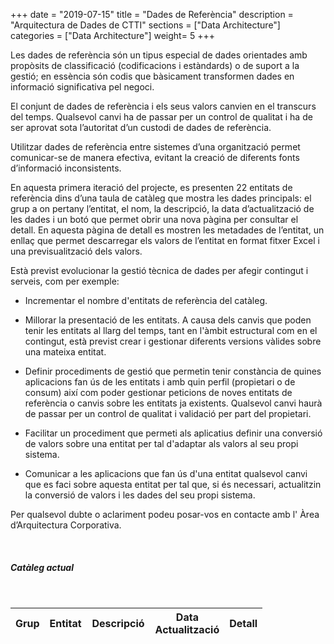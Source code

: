 +++
date        = "2019-07-15"
title       = "Dades de Referència"
description = "Arquitectura de Dades de CTTI"
sections    = ["Data Architecture"]
categories  = ["Data Architecture"]
weight= 5
+++

Les dades de referència són un tipus especial de dades orientades amb propòsits de classificació (codificacions i estàndards) o de suport a la gestió; en essència són codis que bàsicament transformen dades en informació significativa pel negoci. 

El conjunt de dades de referència i els seus valors canvien en el transcurs del temps. Qualsevol canvi ha de passar per un control de qualitat i ha de ser aprovat sota l’autoritat d’un custodi de dades de referència. 

Utilitzar dades de referència entre sistemes d’una organització permet comunicar-se de manera efectiva, evitant la creació de diferents fonts d’informació inconsistents.

En aquesta primera iteració del projecte, es presenten 22 entitats de referència dins d’una taula de catàleg que mostra les dades principals: el grup a on pertany l’entitat, el nom, la descripció, la data d’actualització de les dades i un botó que permet obrir una nova pàgina per consultar el detall. En aquesta pàgina de detall es mostren les metadades de l’entitat, un enllaç que permet descarregar els valors de l’entitat en format fitxer Excel i una previsualització dels valors.

Està previst evolucionar la gestió tècnica de dades per afegir contingut i serveis, com per exemple:

- Incrementar el nombre d'entitats de referència del catàleg.

- Millorar la presentació de les entitats. A causa dels canvis que poden tenir les entitats al llarg del temps, tant en l'àmbit estructural com en el contingut, està previst crear i gestionar diferents versions vàlides sobre una mateixa entitat.

- Definir procediments de gestió que permetin tenir constància de quines aplicacions fan ús de les entitats i amb quin perfil (propietari o de consum) així com poder gestionar peticions de noves entitats de referència o canvis sobre les entitats ja existents. Qualsevol canvi haurà de passar per un control de qualitat i validació per part del propietari.

- Facilitar un procediment que permeti als aplicatius definir una conversió de valors sobre una entitat per tal d'adaptar als valors al seu propi sistema.

- Comunicar a les aplicacions que fan ús d'una entitat qualsevol canvi que es faci sobre aquesta entitat per tal que, si és necessari, actualitzin la conversió de valors i les dades del seu propi sistema.



Per qualsevol dubte o aclariment podeu posar-vos en contacte amb l' Àrea d’Arquitectura Corporativa.


<br/>
<h5>Catàleg actual</h5>
<br/>

<style>
.myButton {
  -moz-box-shadow: 0px 0px 0px -13px #9fb4f2;
  -webkit-box-shadow: 0px 0px 0px -13px #9fb4f2;
  box-shadow: 0px 0px 0px -13px #9fb4f2;
  background:-webkit-gradient(linear, left top, left bottom, color-stop(0.05, #7892c2), color-stop(1, #476e9e));
  background:-moz-linear-gradient(top, #7892c2 5%, #476e9e 100%);
  background:-webkit-linear-gradient(top, #7892c2 5%, #476e9e 100%);
  background:-o-linear-gradient(top, #7892c2 5%, #476e9e 100%);
  background:-ms-linear-gradient(top, #7892c2 5%, #476e9e 100%);
  background:linear-gradient(to bottom, #7892c2 5%, #476e9e 100%);
  filter:progid:DXImageTransform.Microsoft.gradient(startColorstr='#7892c2', endColorstr='#476e9e',GradientType=0);
  background-color:#7892c2;
  -moz-border-radius:42px;
  -webkit-border-radius:42px;
  border-radius:42px;
  border:1px solid #4e6096;
  display:inline-block;
  cursor:pointer;
  color:#ffffff;
  font-family:Arial;
  font-size:14px;
  padding:0px 40px;
  text-decoration:none;
  text-shadow:0px 1px 0px #283966;
}
.myButton:hover {
  background:-webkit-gradient(linear, left top, left bottom, color-stop(0.05, #476e9e), color-stop(1, #7892c2));
  background:-moz-linear-gradient(top, #476e9e 5%, #7892c2 100%);
  background:-webkit-linear-gradient(top, #476e9e 5%, #7892c2 100%);
  background:-o-linear-gradient(top, #476e9e 5%, #7892c2 100%);
  background:-ms-linear-gradient(top, #476e9e 5%, #7892c2 100%);
  background:linear-gradient(to bottom, #476e9e 5%, #7892c2 100%);
  filter:progid:DXImageTransform.Microsoft.gradient(startColorstr='#476e9e', endColorstr='#7892c2',GradientType=0);
  background-color:#476e9e;
}
.myButton:active {
  position:relative;
  top:1px;
}

</style>

<script type="text/javascript">
  $(document).ready(function() {           
    var table =  $('#example').DataTable( {
      "ajax": './json/entitats.json',
      "deferRender": true,
      "bFilter": false,
      "autoWidth": true,
      //"scrollY": "500px",
      //"scrollCollapse": true,
      "paging":   false,
      //"pageLength": 10,
      "order": [[ 0, 'asc' ]],
      //"info":     false,
      "columnDefs": [ {
            "targets": -1,
            "data": null,
            "defaultContent": "<button class=\"myButton\">Detall</button>"
        } ]
    } );
     $('#example tbody').on('click', 'button', function () {
        //var data = table.row( this ).data();
        var data = table.row( $(this).parents('tr') ).data();
        
        //console.log(data);
        //alert( 'You clicked on '+data[0]+'\'s row' );
        console.log("save data");
        console.log(data);
        localStorage.setItem('data', JSON.stringify(data));
      

        window.location = "../da/detallrefdades";
    } );

});
</script>

  
<div style="width:80%">
<table id="example" class="hover" style="width:100%">
        <thead>
            <tr>
                <th>Grup</th>
                <th>Entitat</th>
                <th style="width:40%">Descripció</th>
                <th>Data Actualització</th>
                <th>Detall</th>
            </tr>
        </thead>
    </table>
</div>




<script src="https://code.jquery.com/jquery-3.3.1.js" type="text/javascript"></script>
<script src="https://cdn.datatables.net/1.10.19/js/jquery.dataTables.min.js" type="text/javascript"></script>
  
 <script src="https://qualitat.solucions.gencat.cat/js/imageMapResizer.min.js" type="text/javascript"></script>
<script src="https://qualitat.solucions.gencat.cat/js/imageMapResizer.min.js" type="text/javascript"></script>
